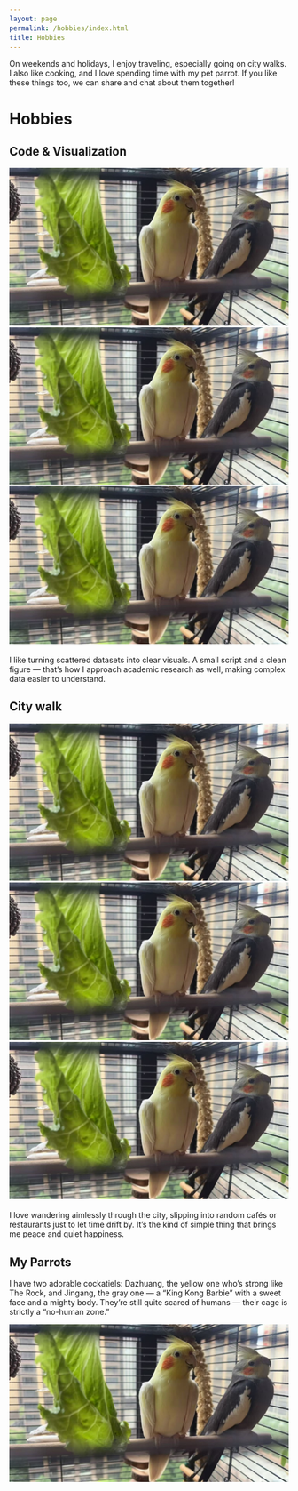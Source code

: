 ```yaml
---
layout: page
permalink: /hobbies/index.html
title: Hobbies
---
```


On weekends and holidays, I enjoy traveling, especially going on city walks. I also like cooking, and I love spending time with my pet parrot. If you like these things too, we can share and chat about them together!

# Hobbies

## Code & Visualization

<div class="third">
<img src="/images/hobbies/parrots.JPG">
<img src="/images/hobbies/parrots.JPG">
<img src="/images/hobbies/parrots.JPG">
</div>
<br>I like turning scattered datasets into clear visuals.
A small script and a clean figure — that’s how I approach academic research as well, making complex data easier to understand.

## City walk

<div class="third">
<img src="/images/hobbies/parrots.JPG">
<img src="/images/hobbies/parrots.JPG">
<img src="/images/hobbies/parrots.JPG">
</div>
<br>I love wandering aimlessly through the city, slipping into random cafés or restaurants just to let time drift by. It’s the kind of simple thing that brings me peace and quiet happiness.

## My Parrots

I have two adorable cockatiels: Dazhuang, the yellow one who’s strong like The Rock, and Jingang, the gray one — a “King Kong Barbie” with a sweet face and a mighty body. They’re still quite scared of humans — their cage is strictly a “no-human zone.”

<div>
<img src="/images/hobbies/parrots.JPG">
</div>
<br>


<!-- Calendly inline widget begin -->

<div class="calendly-inline-widget" data-url="https://calendly.com/lancecai/meet-with-lance" style="min-width:320px;height:630px;"></div>
<script type="text/javascript" src="https://assets.calendly.com/assets/external/widget.js" async></script>
<!-- Calendly inline widget end -->
